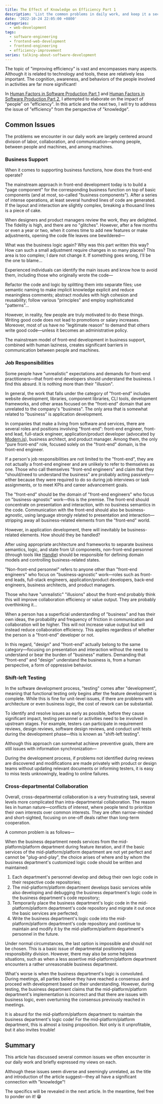 ```yaml
---
title: The Effect of Knowledge on Efficiency Part 1
description: 'List the common problems in daily work, and keep it a secret first~'
date: '2022-10-24 22:05:00 +0800'
categories:
  - web-development
tags:
  - software-engineering
  - frontend-web-development
  - frontend-engineering
  - efficiency-improvement
series: talking-about-software-development
---
```


The topic of "improving efficiency" is vast and encompasses many aspects. Although it is related to technology and tools, these are relatively less important. The cognition, awareness, and behaviors of the people involved in activities are far more significant!

In [Human Factors in Software Production Part 1](/posts/human-factors-in-software-production-part-1/) and [Human Factors in Software Production Part 2](/posts/human-factors-in-software-production-part-2/), I attempted to elaborate on the impact of "people" on "efficiency". In this article and the next two, I will try to address the issue of "efficiency" from the perspective of "knowledge".

## Common Issues

The problems we encounter in our daily work are largely centered around division of labor, collaboration, and communication—among people, between people and machines, and among machines.

### Business Support

When it comes to supporting business functions, how does the front-end operate?

The mainstream approach in front-end development today is to build a "page component" for the corresponding business function on top of basic components (and at most, so-called "business components"). After a series of intense operations, at least several hundred lines of code are generated. If the layout and interaction are slightly complex, breaking a thousand lines is a piece of cake.

When designers and product managers review the work, they are delighted. The fidelity is high, and there are no "glitches". However, after a few months or even a year or two, when it comes time to add new features or make adjustments, opening the code file leaves one bewildered—

What was the business logic again? Why was this part written this way? How can such a small adjustment require changes in so many places? This area is too complex; I dare not change it. If something goes wrong, I'll be the one to blame...

Experienced individuals can identify the main issues and know how to avoid them, including those who originally wrote the code—

Refactor the code and logic by splitting them into separate files; use semantic naming to make implicit knowledge explicit and reduce meaningless comments; abstract modules with high cohesion and reusability; follow various "principles" and employ sophisticated "patterns"...

However, in reality, few people are truly motivated to do these things. Writing good code does not lead to promotions or salary increases. Moreover, most of us have no "legitimate reason" to demand that others write good code—unless it becomes an administrative policy.

The mainstream model of front-end development in business support, combined with human laziness, creates significant barriers in communication between people and machines.

### Job Responsibilities

Some people have "unrealistic" expectations and demands for front-end practitioners—that front-end developers should understand the business. I find this absurd. It is nothing more than their "illusion".

In general, the work that falls under the category of "front-end" includes website development, libraries, component libraries, CLI tools, development frameworks, and other areas focused on the "front-end" domain that are unrelated to the company's "business". The only area that is somewhat related to "business" is application development.

In companies that make a living from software and services, there are several roles and positions involving "front-end": front-end engineer, front-end lead, full-stack engineer, application/product developer (advocated by [Modern.js](https://zhuanlan.zhihu.com/p/426707646)), business architect, and product manager. Among them, the only "pure front-end" role, focused solely on the "front-end" domain, is the front-end engineer.

If a person's job responsibilities are not limited to the "front-end", they are not actually a front-end engineer and are unlikely to refer to themselves as one. Those who call themselves "front-end engineers" and claim that they "should/need to understand the business" are probably acting passively—either because they were required to do so during job interviews or task assignments, or to meet KPIs and career advancement goals.

The "front-end" should be the domain of "front-end engineers" who focus on "business-agnostic" work—this is the premise. The front-end should concentrate on presentation and interaction, with no business semantics in the code. Communication with the front-end should also be business-agnostic, using language strongly related to presentation and interaction—stripping away all business-related elements from the "front-end" world.

However, in application development, there will inevitably be business-related elements. How should they be handled?

After using appropriate architecture and frameworks to separate business semantics, logic, and state from UI components, non-front-end personnel (through tools like [Handie](https://handiejs.github.io/)) should be responsible for defining domain models and controlling business-related states.

"Non-front-end personnel" refers to anyone other than "front-end engineers" who focus on "business-agnostic" work—roles such as front-end leads, full-stack engineers, application/product developers, back-end engineers, business architects, and product managers.

Those who have "unrealistic" "illusions" about the front-end probably think this will improve collaboration efficiency or value output. They are probably overthinking it...

When a person has a superficial understanding of "business" and has their own ideas, the probability and frequency of friction in communication and collaboration will be higher. This will not increase value output but will instead reduce collaboration efficiency. This applies regardless of whether the person is a "front-end" developer or not.

In this regard, "design" and "front-end" actually belong to the same category—focusing on presentation and interaction without the need to understand or bear the burden of "business" matters. Demanding that "front-end" and "design" understand the business is, from a human perspective, a form of oppressive behavior.

### Shift-left Testing

In the software development process, "testing" comes after "development", meaning that functional testing only begins after the feature development is complete. While this is fine for unit-level issues, if there are problems with architecture or even business logic, the cost of rework can be substantial.

To identify and resolve issues as early as possible, before they cause significant impact, testing personnel or activities need to be involved in upstream stages. For example, testers can participate in requirement reviews, design reviews, software design reviews, and conduct unit tests during the development phase—this is known as "shift-left testing".

Although this approach can somewhat achieve preventive goals, there are still issues with information synchronization—

During the development process, if problems not identified during reviews are discovered and modifications are made privately with product or design teams without updating relevant documents or informing testers, it is easy to miss tests unknowingly, leading to online failures.

### Cross-departmental Collaboration

Overall, cross-departmental collaboration is a very frustrating task, several levels more complicated than intra-departmental collaboration. The reason lies in human nature—conflicts of interest, where people tend to prioritize their own interests over common interests. They are often narrow-minded and short-sighted, focusing on one-off deals rather than long-term cooperation.

A common problem is as follows—

When the business department needs services from the mid-platform/platform department during feature iteration, and if the basic services of the mid-platform/platform department are not yet perfect and cannot be "plug-and-play", the choice arises of where and by whom the business department's customized logic code should be written and maintained:

1. Each department's personnel develop and debug their own logic code in their respective code repositories;
2. The mid-platform/platform department develops basic services while also developing and debugging the business department's logic code in the business department's code repository;
3. Temporarily place the business department's logic code in the mid-platform/platform department's code repository and migrate it out once the basic services are perfected;
4. Write the business department's logic code into the mid-platform/platform department's code repository and continue to maintain and modify it by the mid-platform/platform department's personnel in the future.

Under normal circumstances, the last option is impossible and should not be chosen. This is a basic issue of departmental positioning and responsibility division. However, there may also be some helpless situations, such as when a less assertive mid-platform/platform department encounters a rather unreasonable business department.

What's worse is when the business department's logic is convoluted. During meetings, all parties believe they have reached a consensus and proceed with development based on their understanding. However, during testing, the business department claims that the mid-platform/platform department's implementation is incorrect and that there are issues with business logic, even overturning the consensus previously reached in meetings.

It is absurd for the mid-platform/platform department to maintain the business department's logic code! For the mid-platform/platform department, this is almost a losing proposition. Not only is it unprofitable, but it also invites trouble!

## Summary

This article has discussed several common issues we often encounter in our daily work and briefly expressed my views on each.

Although these issues seem diverse and seemingly unrelated, as the title and introduction of the article suggest—they all have a significant connection with "knowledge"!

The specifics will be revealed in the next article. In the meantime, feel free to ponder on it! 😁